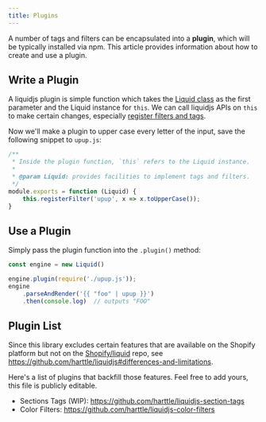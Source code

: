 ```yaml
---
title: Plugins
---
```


A number of tags and filters can be encapsulated into a **plugin**, which will be typically installed via npm. This article provides information about how to create and use a plugin.

## Write a Plugin

A liquidjs plugin is simple function which takes the [Liquid class][liquid] as the first parameter and the Liquid instance for `this`. We can call liquidjs APIs on `this` to make certain changes, especially [register filters and tags][register].

Now we'll make a plugin to upper case every letter of the input, save the following snippet to `upup.js`:

```javascript
/**
 * Inside the plugin function, `this` refers to the Liquid instance.
 *
 * @param Liquid: provides facilities to implement tags and filters.
 */
module.exports = function (Liquid) {
    this.registerFilter('upup', x => x.toUpperCase());
}
```

## Use a Plugin

Simply pass the plugin function into the `.plugin()` method:

```javascript
const engine = new Liquid()

engine.plugin(require('./upup.js'));
engine
    .parseAndRender('{{ "foo" | upup }}')
    .then(console.log)  // outputs "FOO"
```

## Plugin List

Since this library excludes certain features that are available on the Shopify platform but not on the [Shopify/liquid](https://github.com/Shopify/liquid/) repo, see <https://github.com/harttle/liquidjs#differences-and-limitations>.

Here's a list of plugins that backfill those features. Feel free to add yours, this file is publicly editable.

* Sections Tags (WIP): https://github.com/harttle/liquidjs-section-tags
* Color Filters: https://github.com/harttle/liquidjs-color-filters

[liquid]: ../api/classes/liquid_.liquid.html
[register]: /harttle/liquidjs/wiki/Register-Filters-Tags